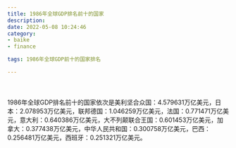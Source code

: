 ```yaml
---
title: 1986年全球GDP排名前十的国家
description:
date: 2022-05-08 10:24:46
category:
- baike
- finance

tags: 1986年全球GDP前十的国家排名

---
```


<script src="/assets/js/charts/chart.js"></script>

<div style="width: 100%; margin: 10% auto; ">
    <canvas id="myChart"></canvas>
</div>

<div>
<p class="paragraph">1986年全球GDP排名前十的国家依次是美利坚合众国：4.579631万亿美元，日本：2.078953万亿美元，联邦德国：1.046259万亿美元，法国：0.771471万亿美元，意大利：0.640386万亿美元，大不列颠联合王国：0.601453万亿美元，加拿大：0.377438万亿美元，中华人民共和国：0.300758万亿美元，巴西：0.256481万亿美元，西班牙：0.251321万亿美元。</p>
</div>

<script>
    const labels = ["美利坚合众国", "日本", "联邦德国", "法国", "意大利", "大不列颠联合王国", "加拿大", "中华人民共和国", "巴西", "西班牙"];

    const dataGdp = {
        labels: labels,
        datasets: [{
            label: '$（万亿美元）  •  即刻编程  •  cn.hongkezhang.com',
            backgroundColor: 'rgb(205 96 144)',
            borderColor: 'rgb(0 0 128)',
            data: [4.579631, 2.078953, 1.046259, 0.771471, 0.640386, 0.601453, 0.377438, 0.300758, 0.256481, 0.251321],
            barPercentage: 0.3
        }]
    };

    const config = {
        type: 'bar',
        data: dataGdp,
        options: {
            series: [
                {
                    barWidth: '20%'
                }
            ],
            graphic: [{
                type: 'group',
                bounding: 'raw',
                rotation: Math.PI / 4,//正方形旋转的角度
                right: 70,
                bottom: 15,
                z: 100,
                children: [
                    {
                        type: 'rect',
                        left: 'center',//描述怎么根据父元素进行定位
                        top: 'center',//描述怎么根据父元素进行定位
                        z: 100,
                        shape: {
                            width: 140,
                            height: 30
                        },
                        style: {
                            // fill: 'rgba(0,0,0,0.3)'
                        }
                    },
                    {
                        type: 'text',
                        left: 'center',
                        top: 'center',
                        z: 100,
                        style: {
                            fill: '#000000',
                            text: 'domain.com',
                            font: 'bolder 14px Microsoft YaHei'
                        }
                    }
                ]
            }]
        }
    };

    const myChart = new Chart(
        document.getElementById('myChart'),
        config
    );
</script>
